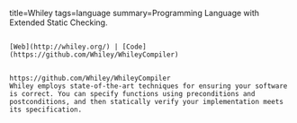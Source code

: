 title=Whiley
tags=language
summary=Programming Language with Extended Static Checking.
~~~~~~

[Web](http://whiley.org/) | [Code](https://github.com/Whiley/WhileyCompiler)


https://github.com/Whiley/WhileyCompiler
Whiley employs state-of-the-art techniques for ensuring your software is correct. You can specify functions using preconditions and postconditions, and then statically verify your implementation meets its specification.
